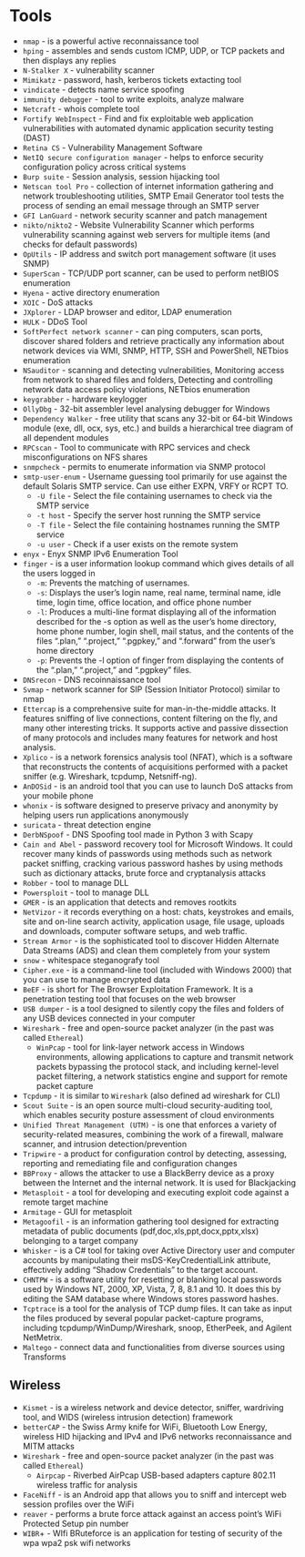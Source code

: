 # Tools

- `nmap` - is a powerful active reconnaissance tool
- `hping` - assembles and sends custom ICMP, UDP, or TCP packets and then displays any replies
- `N-Stalker X` - vulnerability scanner
- `Mimikatz` - password, hash, kerberos tickets extacting tool
- `vindicate` - detects name service spoofing
- `immunity debugger` - tool to write exploits, analyze malware
- `Netcraft` - whois complete tool
- `Fortify WebInspect` - Find and fix exploitable web application vulnerabilities with automated dynamic application security testing (DAST)
- `Retina CS` - Vulnerability Management Software
- `NetIQ secure configuration manager` - helps to enforce security configuration policy across critical systems
- `Burp suite` - Session analysis, session hijacking tool
- `Netscan tool Pro` - collection of internet information gathering and network troubleshooting utilities, SMTP Email Generator tool tests the process of sending an email message through an SMTP server
- `GFI LanGuard` - network security scanner and patch management
- `nikto/nikto2` - Website Vulnerability Scanner which performs vulnerability scanning against web servers for multiple items (and checks for default passwords)
- `OpUtils` - IP address and switch port management software (it uses SNMP)
- `SuperScan` - TCP/UDP port scanner, can be used to perform netBIOS enumeration
- `Hyena` - active directory enumeration
- `XOIC` - DoS attacks
- `JXplorer` - LDAP browser and editor, LDAP enumeration
- `HULK` - DDoS Tool
- `SoftPerfect network scanner` - can ping computers, scan ports, discover shared folders and retrieve practically any information about network devices via WMI, SNMP, HTTP, SSH and PowerShell, NETbios enumeration
- `NSauditor` - scanning and detecting vulnerabilities, Monitoring access from network to shared files and folders, Detecting and controlling network data access policy violations, NETbios enumeration
- `keygrabber` - hardware keylogger
- `OllyDbg` - 32-bit assembler level analysing debugger for Windows
- `Dependency Walker` - free utility that scans any 32-bit or 64-bit Windows module (exe, dll, ocx, sys, etc.) and builds a hierarchical tree diagram of all dependent modules
- `RPCscan` - Tool to communicate with RPC services and check misconfigurations on NFS shares
- `snmpcheck` - permits to enumerate information via SNMP protocol
- `smtp-user-enum` - Username guessing tool primarily for use against the default Solaris SMTP service. Can use either EXPN, VRFY or RCPT TO.
    - `-U file` - Select the file containing usernames to check via the SMTP service
    - `-t host` - Specify the server host running the SMTP service
    - `-T file` - Select the file containing hostnames running the SMTP service
    - `-u user` - Check if a user exists on the remote system
- `enyx` - Enyx SNMP IPv6 Enumeration Tool
- `finger` - is a user information lookup command which gives details of all the users logged in
    - `-m`: Prevents the matching of usernames.
    - `-s`: Displays the user’s login name, real name, terminal name, idle time, login time, office location, and office phone number
    - `-l`: Produces a multi-line format displaying all of the information described for the -s option as well as the user’s home directory, home phone number, login shell, mail status, and the contents of the files “.plan,” “.project,” “.pgpkey,” and “.forward” from the user’s home directory
    - `-p`: Prevents the -l option of finger from displaying the contents of the “.plan,” “.project,” and “.pgpkey” files.
- `DNSrecon` - DNS recoinnaissance tool
- `Svmap` - network scanner for SIP (Session Initiator Protocol) similar to nmap
- `Ettercap` is a comprehensive suite for man-in-the-middle attacks. It features sniffing of live connections, content filtering on the fly, and many other interesting tricks. It supports active and passive dissection of many protocols and includes many features for network and host analysis.
- `Xplico` - is a network forensics analysis tool (NFAT), which is a software that reconstructs the contents of acquisitions performed with a packet sniffer (e.g. Wireshark, tcpdump, Netsniff-ng).
- `AnDOSid` - is an android tool that you can use to launch DoS attacks from your mobile phone
- `whonix` - is software designed to preserve privacy and anonymity by helping users run applications anonymously
- `suricata` - threat detection engine
- `DerbNSpoof` - DNS Spoofing tool made in Python 3 with Scapy
- `Cain and Abel` - password recovery tool for Microsoft Windows. It could recover many kinds of passwords using methods such as network packet sniffing, cracking various password hashes by using methods such as dictionary attacks, brute force and cryptanalysis attacks
- `Robber` - tool to manage DLL
- `Powersploit` - tool to manage DLL
- `GMER` - is an application that detects and removes rootkits
- `NetVizor` - it records everything on a host: chats, keystrokes and emails, site and on-line search activity, application usage, file usage, uploads and downloads, computer software setups, and web traffic.
- `Stream Armor` - is the sophisticated tool to discover Hidden Alternate Data Streams (ADS) and clean them completely from your system
- `snow` - whitespace steganografy tool
- `Cipher.exe` - is a command-line tool (included with Windows 2000) that you can use to manage encrypted data
- `BeEF` - is short for The Browser Exploitation Framework. It is a penetration testing tool that focuses on the web browser
- `USB dumper` - is a tool designed to silently copy the files and folders of any USB devices connected in your computer
- `Wireshark` - free and open-source packet analyzer (in the past was called `Ethereal`)
    - `WinPcap` - tool for link-layer network access in Windows environments, allowing applications to capture and transmit network packets bypassing the protocol stack, and including kernel-level packet filtering, a network statistics engine and support for remote packet capture
- `Tcpdump` - it is similar to `Wireshark` (also defined ad wireshark for CLI)
- `Scout Suite` - is an open source multi-cloud security-auditing tool, which enables security posture assessment of cloud environments
- `Unified Threat Management (UTM)` - is one that enforces a variety of security-related measures, combining the work of a firewall, malware scanner, and intrusion detection/prevention
- `Tripwire` - a product for configuration control by detecting, assessing, reporting and remediating file and configuration changes
- `BBProxy` - allows the attacker to use a BlackBerry device as a proxy between the Internet and the internal network. It is used for Blackjacking
- `Metasploit` - a tool for developing and executing exploit code against a remote target machine
- `Armitage` - GUI for metasploit
- `Metagoofil` - is an information gathering tool designed for extracting metadata of public documents (pdf,doc,xls,ppt,docx,pptx,xlsx) belonging to a target company
- `Whisker` - is a C# tool for taking over Active Directory user and computer accounts by manipulating their msDS-KeyCredentialLink attribute, effectively adding “Shadow Credentials” to the target account.
- `CHNTPW` - is a software utility for resetting or blanking local passwords used by Windows NT, 2000, XP, Vista, 7, 8, 8.1 and 10. It does this by editing the SAM database where Windows stores password hashes.
- `Tcptrace` is a tool for the analysis of TCP dump files. It can take as input the files produced by several popular packet-capture programs, including tcpdump/WinDump/Wireshark, snoop, EtherPeek, and Agilent NetMetrix.
- `Maltego` - connect data and functionalities from diverse sources using Transforms

## Wireless
- `Kismet` - is a wireless network and device detector, sniffer, wardriving tool, and WIDS (wireless intrusion detection) framework
- `betterCAP` - the Swiss Army knife for WiFi, Bluetooth Low Energy, wireless HID hijacking and IPv4 and IPv6 networks reconnaissance and MITM attacks
- `Wireshark` - free and open-source packet analyzer (in the past was called `Ethereal`)
    - `Airpcap` - Riverbed AirPcap USB-based adapters capture 802.11 wireless traffic for analysis
- `FaceNiff` - is an Android app that allows you to sniff and intercept web session profiles over the WiFi
- `reaver` - performs a brute force attack against an access point’s WiFi Protected Setup pin number
- `WIBR`+ - WIfi BRuteforce is an application for testing of security of the wpa wpa2 psk wifi networks